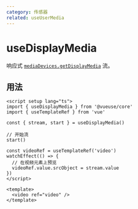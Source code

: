 ```yaml
---
category: 传感器
related: useUserMedia
---
```


# useDisplayMedia

响应式 [`mediaDevices.getDisplayMedia`](https://developer.mozilla.org/en-US/docs/Web/API/MediaDevices/getDisplayMedia) 流。

## 用法

```vue
<script setup lang="ts">
import { useDisplayMedia } from '@vueuse/core'
import { useTemplateRef } from 'vue'

const { stream, start } = useDisplayMedia()

// 开始流
start()

const videoRef = useTemplateRef('video')
watchEffect(() => {
  // 在视频元素上预览
  videoRef.value.srcObject = stream.value
})
</script>

<template>
  <video ref="video" />
</template>
```